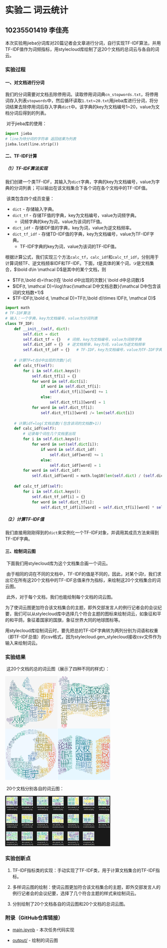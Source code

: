 #  **实验二 词云统计**

## 10235501419 李佳亮

本次实验用jieba分词库对20篇记者会文章进行分词，自行实现TF-IDF算法，并用TF-IDF值作为词频指标，用stylecloud库绘制了这20个文档的总词云与各自的词云。

### 实验过程

####  一、对文档进行分词

​	我们的分词需要对文档去除停用词。读取停用词词典`cn_stopwords.txt`，将停用词存入列表`stopwords`中，然后循环读取`1.txt`~`20.txt`用jieba库进行分词，将分词结果去除停用词后存入字典`dict`中。该字典的key为文档编号1~20，value为文档分词后得到的列表。

​	对于jieba库的使用：

```python
import jieba
# line为待分词的字符串 返回结果为列表
jieba.lcut(line.strip())
```

#### 二、TF-IDF计算

##### （1）TF-IDF算法实现

​	我们创建一个类TF-IDF，其输入为`dict`字典，字典的key为文档编号，value为字典的分词列表；可以输出在该文档集合下各个词在各个文档中的TF-IDF值。

​	该类包含四个成员变量：

- `dict` - 存储输入字典。
- `dict_tf` - 存储TF值的字典，key为文档编号，value为词频字典。
  - 词频字典的key为词，value为该词的TF值。
- `dict_idf` - 存储IDF值的字典，key为词，value为逆文档频率。
- `dict_tf_idf` - 存储TD-IDF值的字典，key为文档编号，value为TF-IDF字典。
  - TF-IDF字典的key为词，value为该词的TF-IDF值。

​	根据计算公式，我们实现三个方法`calc_tf`，`calc_idf`和`calc_tf_idf`，分别用于计算词频TF、逆文档频率IDF和TF-IDF。下面，$t$是具体的某个词，$\mathcal{D}$是文档集合，$\bold d\in \mathcal D$是其中的某个文档，则

- $TF(t,\bold d)=\frac{t在 \bold d中出现的次数}{ \bold d中总词数}$
- $IDF(t, \mathcal D)=\log\frac{\mathcal D中文档总数}{\mathcal D中包含该词的文档数+1}$
- $TF-IDF(t,\bold d, \mathcal D)=TF(t,\bold d)\times IDF(t, \mathcal D)$

```python
import math
# TF-IDF算法
# 输入：一个字典，key为文档编号，value为分词列表
class TF_IDF:
    def __init__(self, dict):
        self.dict = dict
        self.dict_tf = {}   # 词频，key为文档编号，value为词频字典
        self.dict_idf = {}  # 逆文档频率，key为词，value为逆文档频率
        self.dict_tf_idf = {}   # TF-IDF，key为文档编号，value为TF-IDF字典

    # 计算TF=t在d中出现的次数/|d|
    def calc_tf(self):
        for i in self.dict.keys():
            self.dict_tf[i] = {}
            for word in self.dict[i]:
                if word in self.dict_tf[i]:
                    self.dict_tf[i][word] += 1
                else:
                    self.dict_tf[i][word] = 1
            for word in self.dict_tf[i]:
                self.dict_tf[i][word] /= len(self.dict[i])

    # 计算idf=log(文档总数/(包含该词的文档数+1))
    def calc_idf(self):
        # 记录每个词在几个文档里出现
        for i in self.dict.keys():
            for word in set(self.dict[i]):
                if word in self.dict_idf:
                    self.dict_idf[word] += 1
                else:
                    self.dict_idf[word] = 1
        for word in self.dict_idf:
            self.dict_idf[word] = math.log10(len(self.dict) / (self.dict_idf[word] + 1))

    def calc_tf_idf(self):
        for i in self.dict.keys():
            self.dict_tf_idf[i] = {}
            for word in self.dict_tf[i]:
                self.dict_tf_idf[i][word] = self.dict_tf[i][word] * self.dict_idf[word]
```

##### （2）计算TF-IDF值

​	我们直接用刚刚得到的`dict`来实例化一个TF-IDF对象，并调用其成员方法来得到TF-IDF字典。

#### 三、绘制词云图

​	下面我们用stylecloud库为这个文档集合画一个词云。

​	由于相同的词在不同的文档中，TF-IDF的值是不同的，因此，对某个词$t$，我们求出它在所有这20个文档中的TF-IDF总值来作为指标，来绘制这20个文档集合的词云图。

​	此外，对于每个文档，我们也能绘制每个文档的词云图。

​	为了使词云图更加符合该文档集合的主题，即外交部发言人的例行记者会的会议纪要，我们可以从stylecloud库中选择几个符合主题的图标来绘制词云，如象征和平的和平鸽，象征着国家的国旗，象征世界大同的地球图标等。

​	用stylecloud库绘制词云时，要先把总的TF-IDF字典转为两列分别为词语和权重（即TF-IDF总值）的csv格式，因为stylecloud.gen_stylecloud接收csv文件作为输入来绘制词云。

### 实验结果

​	这20个文档的总的词云图（展示了四种不同的样式）：

<img src="assets/wordclouds_all_4.png" alt="总四个词云" style="zoom: 33%;" />

​	20个文档分别各自的词云图：

<img src="assets/wordclouds_respectively.png" alt="各自的词云" style="zoom:33%;" />

### 实验创新点

1. TF-IDF指标类的实现：手动实现了TF-IDF类，用于计算文档集合的TF-IDF指标。
2. 多样词云图的绘制：使词云图更加符合该文档集合的主题，即外交部发言人的例行记者会的会议纪要，选择了几个符合主题的样式来绘制词云。

3. 分别绘制了20个文档各自的词云图和20个文档的总词云图。

### 附录（GitHub仓库链接）

- [main.ipynb](https://github.com/zzsyppt/natural-language-processing/blob/main/lab2/main.ipynb) - 本次任务代码实现

- [output/](https://github.com/zzsyppt/natural-language-processing/tree/main/lab2/output) - 绘制的词云图